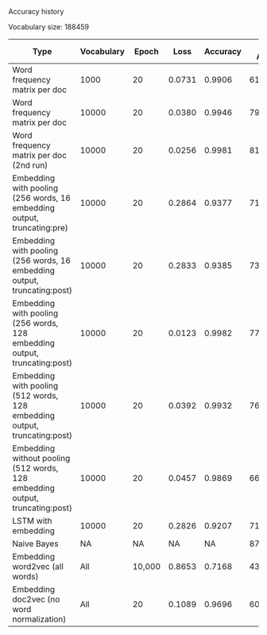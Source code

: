 Accuracy history

Vocabulary size:  188459

Type|Vocabulary|Epoch|Loss| Accuracy | Test Accuracy |
|---|---|---|---|---|---|
|Word frequency matrix per doc|1000|20|0.0731 | 0.9906 | 61.479117%
|Word frequency matrix per doc|10000|20|0.0380 | 0.9946 | 79.675446%
|Word frequency matrix per doc (2nd run)|10000|20|0.0256 | 0.9981| 81.723863%
|Embedding with pooling (256 words, 16 embedding output, truncating:pre) | 10000 | 20 | 0.2864 | 0.9377 | 71.827614% |
|Embedding with pooling (256 words, 16 embedding output, truncating:post) | 10000 | 20 | 0.2833 | 0.9385 | 73.370577% |
|Embedding with pooling (256 words, 128 embedding output, truncating:post) | 10000 | 20 | 0.0123 | 0.9982 | 77.866454% |
|Embedding with pooling (512 words, 128 embedding output, truncating:post) | 10000 | 20 | 0.0392 | 0.9932 | 76.509710% |
|Embedding without pooling (512 words, 128 embedding output, truncating:post) | 10000 | 20 |  0.0457 | 0.9869 | 66.374036% |
|LSTM with embedding | 10000 | 20 | 0.2826 | 0.9207 | 71.481777%|
|Naive Bayes | NA | NA | NA | NA | 87.682894% |
|Embedding word2vec (all words) | All | 10,000 | 0.8653 |0.7168 | 43.522213% |
|Embedding doc2vec (no word normalization) | All | 20 | 0.1089 | 0.9696 | 60.148976% |
 
